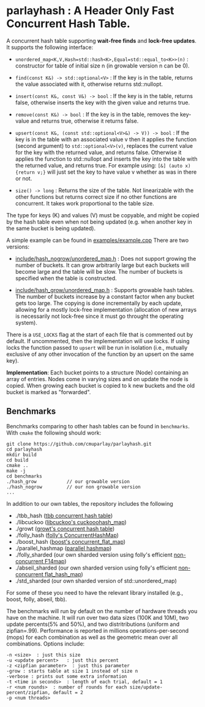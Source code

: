 # parlayhash : A Header Only Fast Concurrent Hash Table.

A concurrent hash table supporting **wait-free finds** and **lock-free updates**.
It supports the following interface:

- `unordered_map<K,V,Hash=std::hash<K>,Equal=std::equal_to<K>>(n)` :
constructor for table of initial size n (in growable version n can be 0).

- `find(const K&) -> std::optional<V>` : If the key is in the table, returns the value associated
  with it, otherwise returns std::nullopt.

- `insert(const K&, const V&) -> bool` : If the key is in the table, returns false, otherwise inserts the key
with the given value and returns true.

- `remove(const K&) -> bool` : If the key is in the table, removes the
  key-value and returns true, otherwise it returns false.

- `upsert(const K&, (const std::optional<V>&) -> V)) -> bool` : If the
key is in the table with an associated value v then it applies the function (second argument)
to `std::optional<V>(v)`, replaces the current value for the key with the
returned value, and returns false.  Otherwise it applies the
function to std::nullopt and inserts the key into the table with the
returned value, and returns true.   For example using: `[&] (auto x) {return v;}` will just set
the key to have value v whether as was in there or not. 

- `size() -> long` : Returns the size of the table.  Not linearizable
with the other functions but returns correct size if no other
functions are concurrent.  It takes work proportional to the table
size.

The type for keys (K) and values (V) must be copyable, and might be
copied by the hash table even when not being updated (e.g. when
another key in the same bucket is being updated).

A simple example can be found in [examples/example.cpp](examples/example.cpp)
There are two versions:

- [include/hash_nogrow/unordered_map.h](include/hash_nogrow/unordered_map.h) : Does not support growing the number of buckets.  It can grow arbitrarily large but each buckets will become large and the table will be slow.  The number of buckets is specified when the table is constructed.   

- [include/hash_grow/unordered_map.h](include/hash_grow/unordered_map.h) : Supports growable hash tables.  The number of buckets increase by a constant factor when any bucket gets too large.   The copying is done incrementally by each update, allowing for a mostly lock-free implementation (allocation of new arrays is necessarily not lock-free since it must go throught the operating system).

There is a `USE_LOCKS` flag at the start of each file that is
commented out by default.  If uncommented, then the implementation
will use locks.  If using locks the function passed to `upsert` will
be run in isolation (i.e., mutually exclusive of any other invocation
of the function by an upsert on the same key).

**Implementation**: Each bucket points to a structure (Node)
containing an array of entries.  Nodes come in varying sizes and on
update the node is copied.  When growing each bucket is copied to k
new buckets and the old bucket is marked as "forwarded".



## Benchmarks

Benchmarks comparing to other hash tables can be found in `benchmarks`.   With `cmake` the following should work:

    git clone https://github.com/cmuparlay/parlayhash.git
    cd parlayhash
    mkdir build
    cd build
    cmake ..
    make -j
    cd benchmarks
    ./hash_grow           // our growable version
    ./hash_nogrow         // our non growable version
    ...

In addition to our own tables, the repository includes the following
- ./tbb_hash            ([tbb concurrent hash table](https://spec.oneapi.io/versions/latest/elements/oneTBB/source/containers/concurrent_unordered_map_cls.html))
- ./libcuckoo           ([libcuckoo's cuckooohash_map](https://github.com/efficient/libcuckoo))
- ./growt               ([growt's concurrent hash table](https://github.com/TooBiased/growt))
- ./folly_hash          ([folly's ConcurrentHashMap](https://github.com/facebook/folly/blob/main/folly/concurrency/ConcurrentHashMap.h))
- ./boost_hash          ([boost's concurrent_flat_map](https://www.boost.org/doc/libs/1_83_0/libs/unordered/doc/html/unordered.html#concurrent))
- ./parallel_hashmap    ([parallel hashmap](https://github.com/greg7mdp/parallel-hashmap))
- ./folly_sharded       (our own sharded version using folly's efficient [non-concurrent F14map](https://github.com/facebook/folly/blob/main/folly/container/F14Map.h))
- ./abseil_sharded      (our own sharded version using folly's efficient [non-concurrent flat_hash_map](https://abseil.io/docs/cpp/guides/container))
- ./std_sharded         (our own sharded version of std::unordered_map)

For some of these you need to have the relevant library installed (e.g., boost, folly, abseil, tbb).

The benchmarks will run by default on the number of hardware threads you have on the machine.
It will run over two data sizes (100K and 10M), two update percents(5% and 50%), and two distritributions (uniform and zipfian=.99).
Performance is reported in millions operations-per-second (mops) for each combination as well as the geometric mean over all combinations.  Options include:

    -n <size>  : just this size
    -u <update percent>   : just this percent
    -z <zipfian parameter>  : just this parameter
    -grow : starts table at size 1 instead of size n
    -verbose : prints out some extra information
    -t <time in seconds>  : length of each trial, default = 1
    -r <num rounds>  : number of rounds for each size/update-percent/zipfian, default = 2
    -p <num threads> 

